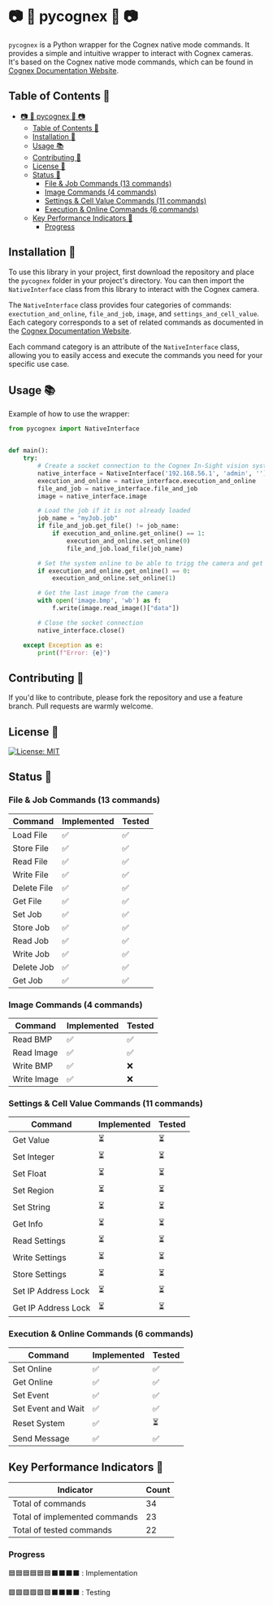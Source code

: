 # 📷 🐍 pycognex 🐍 📷

`pycognex` is a Python wrapper for the Cognex native mode commands. It provides a simple and intuitive wrapper to interact with Cognex cameras. It's based on the Cognex native mode commands, which can be found in [Cognex Documentation Website](https://support.cognex.com/docs/is_590/web/EN/ise/Content/Communications_Reference/LoadFile.htm?tocpath=Communications%20Reference%7CNative%20Mode%20Communications%7CBasic%20Native%20Mode%20Commands%7CFile%20%26%20Job%20Commands%7C_____1).

## Table of Contents 📜

- [📷 🐍 pycognex 🐍 📷](#--pycognex--)
  - [Table of Contents 📜](#table-of-contents-)
  - [Installation 🚀](#installation-)
  - [Usage 📚](#usage-)
  - [Contributing 🤝](#contributing-)
  - [License 📝](#license-)
  - [Status 🚧](#status-)
    - [File \& Job Commands (13 commands)](#file--job-commands-13-commands)
    - [Image Commands (4 commands)](#image-commands-4-commands)
    - [Settings \& Cell Value Commands (11 commands)](#settings--cell-value-commands-11-commands)
    - [Execution \& Online Commands (6 commands)](#execution--online-commands-6-commands)
  - [Key Performance Indicators 🎯](#key-performance-indicators-)
    - [Progress](#progress)

## Installation 🚀

To use this library in your project, first download the repository and place the `pycognex` folder in your project's directory. You can then import the `NativeInterface` class from this library to interact with the Cognex camera. 

The `NativeInterface` class provides four categories of commands: `exectution_and_online`, `file_and_job`, `image`, and `settings_and_cell_value`. Each category corresponds to a set of related commands as documented in the [Cognex Documentation Website](https://support.cognex.com/docs/is_590/web/EN/ise/Content/Communications_Reference/LoadFile.htm?tocpath=Communications%20Reference%7CNative%20Mode%20Communications%7CBasic%20Native%20Mode%20Commands%7CFile%20%26%20Job%20Commands%7C_____1).

Each command category is an attribute of the `NativeInterface` class, allowing you to easily access and execute the commands you need for your specific use case.


## Usage 📚

Example of how to use the wrapper:
```python
from pycognex import NativeInterface


def main():
    try:
        # Create a socket connection to the Cognex In-Sight vision system and log in
        native_interface = NativeInterface('192.168.56.1', 'admin', '')
        execution_and_online = native_interface.execution_and_online
        file_and_job = native_interface.file_and_job
        image = native_interface.image

        # Load the job if it is not already loaded
        job_name = "myJob.job"
        if file_and_job.get_file() != job_name:
            if execution_and_online.get_online() == 1:
                execution_and_online.set_online(0)
                file_and_job.load_file(job_name)

        # Set the system online to be able to trigg the camera and get results
        if execution_and_online.get_online() == 0:
            execution_and_online.set_online(1)

        # Get the last image from the camera
        with open('image.bmp', 'wb') as f:
            f.write(image.read_image()["data"])

        # Close the socket connection
        native_interface.close()

    except Exception as e:
        print(f"Error: {e}")
```

## Contributing 🤝

If you'd like to contribute, please fork the repository and use a feature
branch. Pull requests are warmly welcome.

## License 📝

[![License: MIT](https://img.shields.io/badge/License-MIT-black.svg)](https://opensource.org/licenses/MIT)

## Status 🚧

### File & Job Commands (13 commands)

| Command     | Implemented | Tested |
| ----------- | ----------- | ------ |
| Load File   | ✅           | ✅      |
| Store File  | ✅           | ✅      |
| Read File   | ✅           | ✅      |
| Write File  | ✅           | ✅      |
| Delete File | ✅           | ✅      |
| Get File    | ✅           | ✅      |
| Set Job     | ✅           | ✅      |
| Store Job   | ✅           | ✅      |
| Read Job    | ✅           | ✅      |
| Write Job   | ✅           | ✅      |
| Delete Job  | ✅           | ✅      |
| Get Job     | ✅           | ✅      |

### Image Commands (4 commands)

| Command     | Implemented | Tested |
| ----------- | ----------- | ------ |
| Read BMP    | ✅           | ✅      |
| Read Image  | ✅           | ✅      |
| Write BMP   | ✅           | ❌      |
| Write Image | ✅           | ❌      |

### Settings & Cell Value Commands (11 commands)

| Command             | Implemented | Tested |
| ------------------- | ----------- | ------ |
| Get Value           | ⏳           | ⏳      |
| Set Integer         | ⏳           | ⏳      |
| Set Float           | ⏳           | ⏳      |
| Set Region          | ⏳           | ⏳      |
| Set String          | ⏳           | ⏳      |
| Get Info            | ⏳           | ⏳      |
| Read Settings       | ⏳           | ⏳      |
| Write Settings      | ⏳           | ⏳      |
| Store Settings      | ⏳           | ⏳      |
| Set IP Address Lock | ⏳           | ⏳      |
| Get IP Address Lock | ⏳           | ⏳      |

### Execution & Online Commands (6 commands)

| Command            | Implemented | Tested |
| ------------------ | ----------- | ------ |
| Set Online         | ✅           | ✅      |
| Get Online         | ✅           | ✅      |
| Set Event          | ✅           | ✅      |
| Set Event and Wait | ✅           | ✅      |
| Reset System       | ✅           | ⏳      |
| Send Message       | ✅           | ✅      |

## Key Performance Indicators 🎯

| Indicator                     | Count |
| ----------------------------- | ----- |
| Total of commands             | 34    |
| Total of implemented commands | 23    |
| Total of tested commands      | 22    |

### Progress 

🟦🟦🟦🟦🟦🟦⬛⬛⬛⬛ : Implementation

🟩🟩🟩🟩🟩🟩⬛⬛⬛⬛  : Testing
